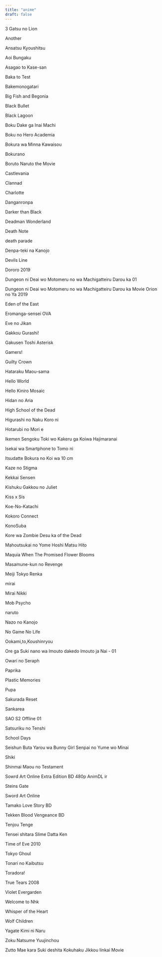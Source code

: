 ```yaml
---
title: "anime"
draft: false
---
```



3 Gatsu no Lion

Another


Ansatsu Kyoushitsu



Aoi Bungaku



Asagao to Kase-san   



Baka to Test



Bakemonogatari



Big Fish and Begonia



Black Bullet



Black Lagoon


Boku Dake ga Inai Machi


Boku no Hero Academia


Bokura wa Minna Kawaisou


Bokurano


Boruto Naruto the Movie


Castlevania


Clannad


Charlotte


Danganronpa


Darker than Black


Deadman Wonderland


Death Note


death parade


Denpa-teki na Kanojo


Devils Line


Dororo 2019


Dungeon ni Deai wo Motomeru no wa Machigatteiru Darou ka 01 


Dungeon ni Deai wo Motomeru no wa Machigatteiru Darou ka Movie Orion no Ya 2019 


Eden of the East


Eromanga-sensei OVA


Eve no Jikan


Gakkou Gurashi!


Gakusen Toshi Asterisk


Gamers!


Guilty Crown


Hataraku Maou-sama


Hello World


Hello Kiniro Mosaic


Hidan no Aria


High School of the Dead


Higurashi no Naku Koro ni


Hotarubi no Mori e


Ikemen Sengoku Toki wo Kakeru ga Koiwa Hajimaranai


Isekai wa Smartphone to Tomo ni


Itsudatte Bokura no Koi wa 10 cm


Kaze no Stigma


Kekkai Sensen


Kishuku Gakkou no Juliet


Kiss x Sis


Koe-No-Katachi


Kokoro Connect


KonoSuba


Kore wa Zombie Desu ka of the Dead


Mahoutsukai no Yome Hoshi Matsu Hito


Maquia When The Promised Flower Blooms


Masamune-kun no Revenge


Meiji Tokyo Renka


mirai


Mirai Nikki


Mob Psycho


naruto


Nazo no Kanojo


No Game No Life


Ookami,to,Koushinryou


Ore ga Suki nano wa Imouto dakedo Imouto ja Nai - 01


Owari no Seraph


Paprika


Plastic Memories 


Pupa


Sakurada Reset


Sankarea


SAO S2 Offline 01 


Satsuriku no Tenshi


School Days


Seishun Buta Yarou wa Bunny Girl Senpai no Yume wo Minai


Shiki


Shinmai Maou no Testament


Sowrd Art Online Extra Edition BD 480p AnimDL ir


Steins Gate


Sword Art Online


Tamako Love Story BD


Tekken Blood Vengeance BD 


Tenjou Tenge


Tensei shitara Slime Datta Ken


Time of Eve 2010


Tokyo Ghoul


Tonari no Kaibutsu


Toradora!


True Tears 2008  


Violet Evergarden


Welcome to Nhk


Whisper of the Heart


Wolf Children


Yagate Kimi ni Naru


Zoku Natsume Yuujinchou


Zutto Mae kara Suki deshita Kokuhaku Jikkou Iinkai Movie


